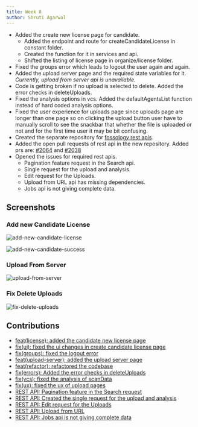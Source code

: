 ```yaml
---
title: Week 8
author: Shruti Agarwal
---
```


<!--
SPDX-License-Identifier: CC-BY-SA-4.0

SPDX-FileCopyrightText: 2021 Shruti Agarwal <mail2shruti.ag@gmail.com>
-->

* Added the create new license page for candidate.
    * Added the endpoint and route for createCandidateLicense in constant folder.
    * Created the function for it in services and api.
    * Shifted the listing of license page in organize/license folder.
* Fixed the groups error which leads to logout the user again and again.
* Added the upload server page and the required state variables for it.
*Currently, upload from server api is unavailable.*
* Code is getting broken if no upload is selected to delete. Added the error checks in deleteUploads.
* Fixed the analysis options in vcs. Added the defaultAgentsList function instead of hard coded analysis options.
* Fixed the user experience for uploads page since uploads page are longer than one page so on clicking the upload button user have to manually scroll to see the snackbar that whether the file is uploaded or not and for the first time user it may be bit confusing.
* Created the separate repository for [fossology rest apis](https://github.com/Shruti3004/FOSSology-REST-API).
* Added the open pull requests of rest api in the new repository. Added prs are: [#2064](https://github.com/fossology/fossology/pull/2064) and [#2038](https://github.com/fossology/fossology/pull/2038)
* Opened the issues for required rest apis.
    * Pagination feature request in the Search api.
    * Single request for the upload and analysis.
    * Edit request for the Uploads.
    * Upload from URL api has missing dependencies.
    * Jobs api is not giving complete data.

## Screenshots

### Add new Candidate License
![add-new-candidate-license](/img/reactUI/pages/License/addLicense.png)

![add-new-candidate-success](/img/reactUI/pages/License/addLicenseSuccess.png)

### Upload From Server
![upload-from-server](/img/reactUI/pages/Uploads/uploadServer.png)

### Fix Delete Uploads
![fix-delete-uploads](/img/reactUI/pages/Uploads/fixDeleteUploads.png)

## Contributions

* [feat(license): added the candidate new license page](https://github.com/fossology/FOSSologyUI/pull/120/commits/7478f68434eac3639f0acec28ee422020781aae9)
* [fix(ui): fixed the ui changes in create candidate license page](https://github.com/fossology/FOSSologyUI/pull/120/commits/2fc264eb9a6929c454af03c03ea97b05d496316a)
* [fix(groups): fixed the logout error](https://github.com/fossology/FOSSologyUI/pull/120/commits/006c011f8d45f91007f26c78a1916d732cd4664f)
* [feat(upload-server): added the upload server page](https://github.com/fossology/FOSSologyUI/pull/121)
* [feat(refactor): refactored the codebase](https://github.com/fossology/FOSSologyUI/pull/123)
* [fix(errors): Added the error checks in deleteUploads](https://github.com/fossology/FOSSologyUI/pull/126)
* [fix(vcs): fixed the analysis of scanData](https://github.com/fossology/FOSSologyUI/pull/127)
* [fix(ux): fixed the ux of upload pages](https://github.com/fossology/FOSSologyUI/pull/132)
* [REST API: Pagination feature in the Search request](https://github.com/Shruti3004/FOSSology-REST-API/issues/1)
* [REST API: Created the single request for the upload and analysis](https://github.com/Shruti3004/FOSSology-REST-API/issues/2)
* [REST API: Edit request for the Uploads](https://github.com/Shruti3004/FOSSology-REST-API/issues/3)
* [REST API: Upload from URL](https://github.com/Shruti3004/FOSSology-REST-API/issues/4)
* [REST API: Jobs api is not giving complete data](https://github.com/Shruti3004/FOSSology-REST-API/issues/5)